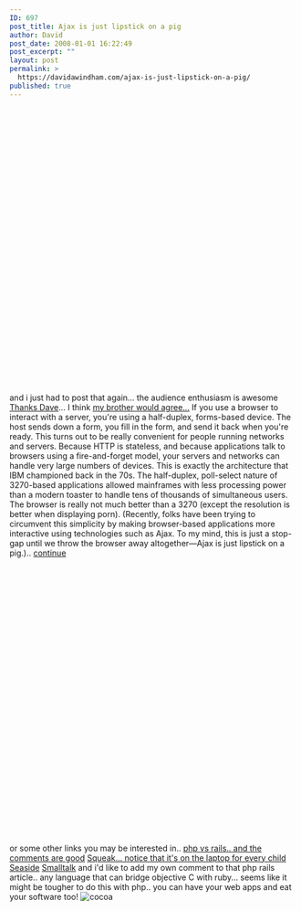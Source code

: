 ```yaml
---
ID: 697
post_title: Ajax is just lipstick on a pig
author: David
post_date: 2008-01-01 16:22:49
post_excerpt: ""
layout: post
permalink: >
  https://davidawindham.com/ajax-is-just-lipstick-on-a-pig/
published: true
---
```

<object width="425" height="373"><param name="movie" value="http://www.youtube.com/v/jxhnWx_F69U&rel=1&border=1"></param><param name="wmode" value="transparent"></param><embed src="http://www.youtube.com/v/jxhnWx_F69U&rel=1&border=1" type="application/x-shockwave-flash" wmode="transparent" width="600" height="500"></embed></object>
and i just had to post that again... the audience enthusiasm is awesome
<a href="http://pragdave.pragprog.com/pragdave/2007/03/the_radar_archi.html">Thanks Dave</a>... I think <a href="http://weblog.commandlinejunkie.com/articles/2008/01/01/using-newcocoa-gem-to-build-apps-on-os-x">my brother would agree...</a>
If you use a browser to interact with a server, you're using a half-duplex, forms-based device. The host sends down a form, you fill in the form, and send it back when you're ready. This turns out to be really convenient for people running networks and servers. Because HTTP is stateless, and because applications talk to browsers using a fire-and-forget model, your servers and networks can handle very large numbers of devices. This is exactly the architecture that IBM championed back in the 70s. The half-duplex, poll-select nature of 3270-based applications allowed mainframes with less processing power than a modern toaster to handle tens of thousands of simultaneous users. The browser is really not much better than a 3270 (except the resolution is better when displaying porn). (Recently, folks have been trying to circumvent this simplicity by making browser-based applications more interactive using technologies such as Ajax. To my mind, this is just a stop-gap until we throw the browser away altogether—Ajax is just lipstick on a pig.).. <a href="http://pragdave.pragprog.com/pragdave/2007/03/the_radar_archi.html">continue</a>
<object width="425" height="355"><param name="movie" value="http://www.youtube.com/v/q57oLfdNoNU&rel=1"></param><param name="wmode" value="transparent"></param><embed src="http://www.youtube.com/v/q57oLfdNoNU&rel=1" type="application/x-shockwave-flash" wmode="transparent" width="600" height="500"></embed></object>
or some other links you may be interested in..
<a href="http://www.oreillynet.com/ruby/blog/2007/09/7_reasons_i_switched_back_to_p_1.html">php vs rails.. and the comments are good</a>
<a href="http://www.squeak.org/">Squeak... notice that it's on the laptop for every child</a>
<a href="http://www.seaside.st/">Seaside</a>
<a href="http://en.wikipedia.org/wiki/Smalltalk">Smalltalk</a>
and i'd like to add my own comment to that php rails article.. any language that can bridge objective C with ruby... seems like it might be tougher to do this with php.. you can have your web apps and eat your software too!
<img src="http://davidawindham.com/images/cocoa.png" alt="cocoa" />